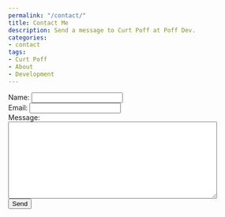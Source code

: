 ```yaml
---
permalink: "/contact/"
title: Contact Me
description: Send a message to Curt Poff at Poff Dev.
categories:
- contact
tags:
- Curt Poff
- About
- Development
---
```




<form name="contact" method="POST" data-netlify="true">
    <label>Name: <input type="text" name="name" /></label>  <br/>
    <label>Email: <input type="email" name="email" /></label><br/>
    <label>Message:<br/> <textarea name="message" rows="10" cols="50"></textarea></label><br/>
    <button type="submit">Send</button><br/>
</form>
